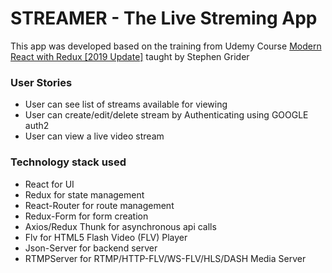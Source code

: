 # STREAMER - The Live Streming App

This app was developed based on the training from Udemy Course [Modern React with Redux [2019 Update]](https://www.udemy.com/react-redux/) taught by Stephen Grider

### User Stories

* User can see list of streams available for viewing
* User can create/edit/delete stream by Authenticating using GOOGLE auth2
* User can view a live video stream 

### Technology stack used

* React for UI 
* Redux for state management
* React-Router for route management
* Redux-Form for form creation
* Axios/Redux Thunk for asynchronous api calls
* Flv for HTML5 Flash Video (FLV) Player
* Json-Server for backend server
* RTMPServer for RTMP/HTTP-FLV/WS-FLV/HLS/DASH Media Server
